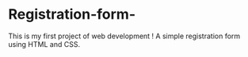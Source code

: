 # Registration-form-
This is my first project of web development ! 
A simple registration form using HTML and CSS.
